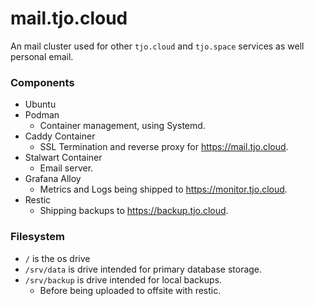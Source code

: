 # mail.tjo.cloud

An mail cluster used for other `tjo.cloud` and `tjo.space` services as well personal email.

### Components

- Ubuntu
- Podman
  - Container management, using Systemd.
- Caddy Container
  - SSL Termination and reverse proxy for https://mail.tjo.cloud.
- Stalwart Container
  - Email server.
- Grafana Alloy
  - Metrics and Logs being shipped to https://monitor.tjo.cloud.
- Restic
  - Shipping backups to https://backup.tjo.cloud.

### Filesystem

- `/` is the os drive
- `/srv/data` is drive intended for primary database storage.
- `/srv/backup` is drive intended for local backups.
  - Before being uploaded to offsite with restic.

